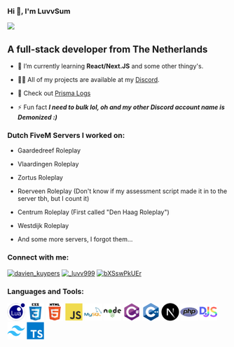 ### Hi 👋, I'm LuvvSum
<img src="https://discord.c99.nl/widget/theme-4/1152020403884150864.png">

## A full-stack developer from The Netherlands</h3>

- 🌱 I’m currently learning <b>React/Next.JS</b> and some other thingy's.

- 👨‍💻 All of my projects are available at my [Discord](https://discord.gg/bAufH43QKM).

- 📒 Check out [Prisma Logs](https://prisma-logs.com/)

- ⚡ Fun fact <i><b>I need to bulk lol, oh and my other Discord account name is Demonized :)</b></i>

### Dutch FiveM Servers I worked on:

- Gaardedreef Roleplay

- Vlaardingen Roleplay

- Zortus Roleplay

- Roerveen Roleplay (Don't know if my assessment script made it in to the server tbh, but I count it)

- Centrum Roleplay (First called "Den Haag Roleplay")

- Westdijk Roleplay

- And some more servers, I forgot them...

### Connect with me:
<p align="left">
  <a href="https://twitter.com/davien_kuypers" target="_blank"><img align="center" src="https://raw.githubusercontent.com/rahuldkjain/github-profile-readme-generator/master/src/images/icons/Social/twitter.svg" alt="davien_kuypers" height="30" width="40" /></a>
  <a href="https://instagram.com/_luvv999" target="_blank"><img align="center" src="https://raw.githubusercontent.com/rahuldkjain/github-profile-readme-generator/master/src/images/icons/Social/instagram.svg" alt="_luvv999" height="30" width="40" /></a>
  <a href="https://discord.gg/P5kjGRgYKZ" target="_blank"><img align="center" src="https://raw.githubusercontent.com/rahuldkjain/github-profile-readme-generator/master/src/images/icons/Social/discord.svg" alt="bXSswPkUEr" height="30" width="40" /></a>
</p>

### Languages and Tools:
<p align="left">
  <img src="https://raw.githubusercontent.com/devicons/devicon/master/icons/lua/lua-original.svg" alt="lua" width="40" height="40" />
  <img src="https://raw.githubusercontent.com/devicons/devicon/master/icons/css3/css3-original-wordmark.svg" alt="css3" width="40" height="40" />
  <img src="https://raw.githubusercontent.com/devicons/devicon/master/icons/html5/html5-original-wordmark.svg" alt="html5" width="40" height="40" />
  <img src="https://raw.githubusercontent.com/devicons/devicon/master/icons/javascript/javascript-original.svg" alt="javascript" width="40" height="40" />
  <img src="https://raw.githubusercontent.com/devicons/devicon/master/icons/mysql/mysql-original-wordmark.svg" alt="mysql" width="40" height="40" />
  <img src="https://raw.githubusercontent.com/devicons/devicon/master/icons/nodejs/nodejs-original-wordmark.svg" alt="nodejs" width="40" height="40" />
  <img src="https://raw.githubusercontent.com/devicons/devicon/master/icons/csharp/csharp-original.svg" alt="csharp" width="40" height="40" />
  <img src="https://raw.githubusercontent.com/devicons/devicon/master/icons/cplusplus/cplusplus-original.svg" alt="cpp" width="40" height="40" />
  <img src="https://raw.githubusercontent.com/devicons/devicon/master/icons/nextjs/nextjs-original.svg" alt="nextjs" width="40" height="40" />
  <img src="https://raw.githubusercontent.com/devicons/devicon/master/icons/php/php-original.svg" alt="php" width="40" height="40" />
  <img src="https://raw.githubusercontent.com/devicons/devicon/master/icons/discordjs/discordjs-original.svg" alt="discord.js" width="40" height="40" />
  <img src="https://raw.githubusercontent.com/devicons/devicon/master/icons/tailwindcss/tailwindcss-original.svg" alt="tailwindcss" width="40" height="40" />
  <img src="https://raw.githubusercontent.com/devicons/devicon/master/icons/typescript/typescript-original.svg" alt="typescript" width="40" height="40" />
</p>
